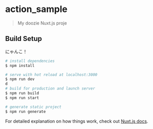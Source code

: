 # action_sample

> My doozie Nuxt.js proje

## Build Setup
にゃんこ！
``` bash
# install dependencies
$ npm install

# serve with hot reload at localhost:3000
$ npm run dev
d
# build for production and launch server
$ npm run build
$ npm run start

# generate static project
$ npm run generate
```

For detailed explanation on how things work, check out [Nuxt.js docs](https://nuxtjs.org).
